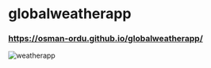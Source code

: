 # globalweatherapp

### https://osman-ordu.github.io/globalweatherapp/
![weatherapp](https://user-images.githubusercontent.com/92692879/176792265-19b21981-bb8d-401f-90ce-b68230974f4d.png)

